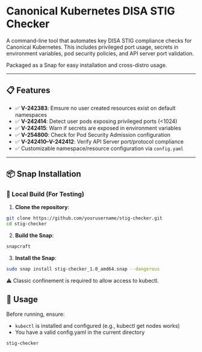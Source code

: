 # Canonical Kubernetes DISA STIG Checker

A command-line tool that automates key DISA STIG compliance checks for Canonical Kubernetes. This includes privileged port usage, secrets in environment variables, pod security policies, and API server port validation.

Packaged as a Snap for easy installation and cross-distro usage.

---

## 📋 Features

- ✅ **V-242383**: Emsure no user created resources exist on default namespaces
- ✅ **V-242414**: Detect user pods exposing privileged ports (<1024)
- ✅ **V-242415**: Warn if secrets are exposed in environment variables
- ✅ **V-254800**: Check for Pod Security Admission configuration
- ✅ **V-242410–V-242412**: Verify API Server port/protocol compliance
- ✅ Customizable namespace/resource configuration via `config.yaml`

---

## 📦 Snap Installation

### 🧪 Local Build (For Testing)

1. **Clone the repository**:

```bash
git clone https://github.com/yourusername/stig-checker.git
cd stig-checker
```

2. **Build the Snap**:

```bash
snapcraft
```

3. **Install the Snap**:

```bash
sudo snap install stig-checker_1.0_amd64.snap --dangerous
```

⚠️ Classic confinement is required to allow access to kubectl.

## 🚀 Usage

Before running, ensure:

- `kubectl` is installed and configured (e.g., kubectl get nodes works)
- You have a valid config.yaml in the current directory

```bash
stig-checker
```
